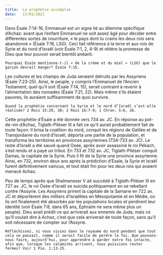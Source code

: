 ```yaml
---
title:  La prophétie accomplie
date:   17/01/2021
---
```


Dans Ésaïe 7:14-16, Emmanuel est un signe lié au dilemme spécifique d’Achaz: avant que l’enfant Emmanuel ne soit assez âgé pour décider entre différentes sortes de nourriture, « le pays dont tu crains les deux rois sera abandonné » (Ésaïe 7:16, LSG). Ceci fait référence à la terre et aux rois de Syrie et du nord d’Israël (voir Ésaïe 7:1, 2, 4-9) et réitère la promesse de Dieu que leur pouvoir serait bientôt anéanti.

`Pourquoi Ésaïe mentionne-t-il « de la crème et du miel » (LSG) que le garçon devrait manger? Ésaïe 7:15.`

Les cultures et les champs de Juda seraient détruits par les Assyriens (Ésaïe 7:23-25). Ainsi, le peuple, y compris l’Emmanuel de l’Ancien Testament, quel qu’il soit (Ésaïe 7:14, 15), serait contraint à revenir à l’alimentation des nomades (Ésaïe 7:21, 22). Mais même s’ils étaient pauvres, ils auraient suffisamment de quoi survivre.

`Quand la prophétie concernant la Syrie et le nord d’Israël s’est-elle réalisée? 2 Rois 15:29, 30; 2 Rois 16:7-9; 1 Chron. 5:6, 26.`

Cette prophétie d’Ésaïe a été donnée vers 734 av. JC. En réponse au pot-de-vin d’Achaz, Tiglath-Piléser III a fait ce qu’il aurait probablement fait de toute façon: Il brisa la coalition du nord, conquit les régions de Galilée et de Transjordanie du nord d’Israël, déporta une partie de la population, et transforma les territoires en provinces assyriennes (734-733 av. JC). Le reste d’Israël a été sauvé quand Osée, après avoir assassiné le roi Pékach, s’est rendu et a payé un tribut. En 733 et 732 av. JC, Tiglath-Piléser conquit Damas, la capitale de la Syrie. Puis il fit de la Syrie une province assyrienne. Ainsi, en 732, environ deux ans après la prédiction d’Ésaïe, la Syrie et Israël furent définitivement vaincus, et tout était fini pour les deux rois qui avaient menacé Achaz.

Peu de temps après que Shalmaneser V ait succédé à Tiglath-Piléser III en 727 av. JC, le roi Osée d’Israël se suicida politiquement en se rebellant contre l’Assyrie. Les Assyriens prirent la capitale de la Samarie en 722 av. JC et déportèrent des milliers d’Israélites en Mésopotamie et en Médie, où ils ont finalement été absorbés par les populations locales et perdirent leur identité (voir Ésaïe 7:8, dans 65 ans, Éphraïm ne sera même plus un peuple). Dieu avait prédit ce qui arriverait aux ennemis de Juda, mais ce qu’Il voulait dire à Achaz, c’est que cela arriverait de toute façon, sans qu’il soit nécessaire de compter sur l’Assyrie.

`Réfléchissez, si vous viviez dans le royaume du nord pendant que tout cela se passait, comme il serait facile de perdre la foi. Que pouvons-nous faire, aujourd’hui, pour apprendre à garder notre foi intacte, afin que, lorsque les calamités arrivent, nous puissions rester fermes? Voir 1 Pie. 1:13-25.`